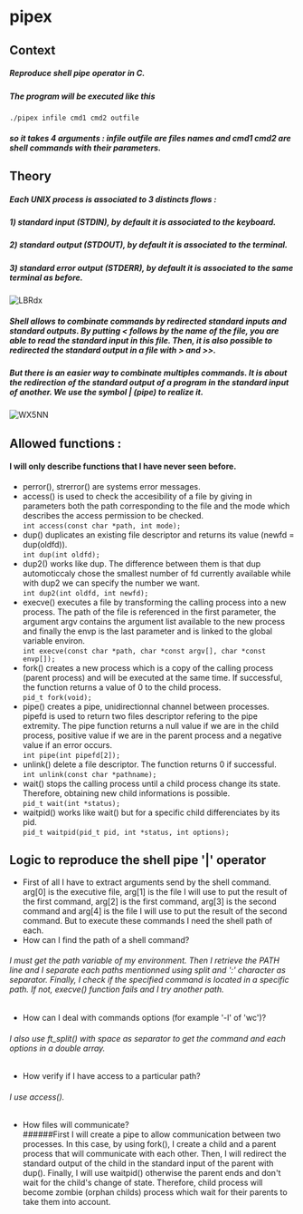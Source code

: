# pipex

## Context
##### Reproduce shell pipe operator in C.
##### The program will be executed like this 
`./pipex infile cmd1 cmd2 outfile` 
##### so it takes 4 arguments : infile outfile are files names and cmd1 cmd2 are shell commands with their parameters.
## Theory
##### Each UNIX process is associated to 3 distincts flows :
##### 1) standard input (STDIN), by default it is associated to the keyboard.
##### 2) standard output (STDOUT), by default it is associated to the terminal.
##### 3) standard error output (STDERR), by default it is associated to the same terminal as before.
![LBRdx](https://user-images.githubusercontent.com/81758850/227573016-34338578-1fc4-4dc1-a7af-5d1c708a8227.png)
##### Shell allows to combinate commands by redirected standard inputs and standard outputs. By putting \< follows by the name of the file, you are able to read the standard input in this file. Then, it is also possible to redirected the standard output in a file with \> and \>>.
##### But there is an easier way to combinate multiples commands. It is about the redirection of the standard output of a program in the standard input of another. We use the symbol | (pipe) to realize it.
![WX5NN](https://user-images.githubusercontent.com/81758850/227573480-db345907-f66d-4482-a743-99dd734c671f.png)

## Allowed functions :

#### I will only describe functions that I have never seen before.
* perror(), strerror() are systems error messages.
* access() is used to check the accesibility of a file by giving in parameters both the path corresponding to the file and the mode which describes the access permission to be checked. <br>
`int access(const char *path, int mode);`
* dup() duplicates an existing file descriptor and returns its value (newfd = dup(oldfd)). <br>
`int dup(int oldfd);`
* dup2() works like dup. The difference between them is that dup automoticcaly chose the smallest number of fd currently available while with dup2 we can specify the number we want. <br>
`int dup2(int oldfd, int newfd);`
* execve() executes a file by transforming the calling process into a new process. The path of the file is referenced in the first parameter, the argument argv contains the argument list available to the new process and finally the envp is the last parameter and is linked to the global variable environ. <br>
`int execve(const char *path, char *const argv[], char *const envp[]);`
* fork() creates a new process which is a copy of the calling process (parent process) and will be executed at the same time. If successful, the function returns a value of 0 to the child process. <br>
`pid_t fork(void);`
* pipe() creates a pipe, unidirectionnal channel between processes. pipefd is used to return two files descriptor refering to the pipe extremity. The pipe function returns a null value if we are in the child process, positive value if we are in the parent process and a negative value if an error occurs. <br>
`int pipe(int pipefd[2]);`
* unlink() delete a file descriptor. The function returns 0 if successful. <br>
`int unlink(const char *pathname);`
* wait() stops the calling process until a child process change its state. Therefore, obtaining new child informations is possible. <br>
`pid_t wait(int *status);`
* waitpid() works like wait() but for a specific child differenciates by its pid. <br>
`pid_t waitpid(pid_t pid, int *status, int options);`
## Logic to reproduce the shell pipe '|' operator
* First of all I have to extract arguments send by the shell command. arg[0] is the executive file, arg[1] is the file I will use to put the result of the first command, arg[2] is the first command, arg[3] is the second command and arg[4] is the file I will use to put the result of the second command. But to execute these commands I need the shell path of each.
* How can I find the path of a shell command? <br>
###### I must get the path variable of my environment. Then I retrieve the PATH line and I separate each paths mentionned using split and ':' character as separator. Finally, I check if the specified command is located in a specific path. If not, execve() function fails and I try another path.
* How can I deal with commands options (for example '-l' of 'wc')? <br>
###### I also use ft\_split() with space as separator to get the command and each options in a double array.
* How verify if I have access to a particular path? <br>
###### I use access().
* How files will communicate? <br>
######First I will create a pipe to allow communication between two processes. In this case, by using fork(), I create a child and a parent process that will communicate with each other. Then, I will redirect the standard output of the child in the standard input of the parent with dup(). Finally, I will use waitpid() otherwise the parent ends and don't wait for the child's change of state. Therefore, child process will become zombie (orphan childs) process which wait for their parents to take them into account.
